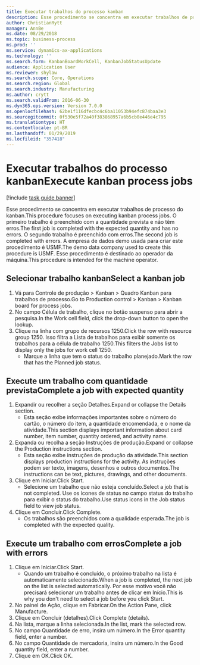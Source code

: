 ```yaml
---
title: Executar trabalhos do processo kanban
description: Esse procedimento se concentra em executar trabalhos de processo do kanban.
author: ChristianRytt
manager: AnnBe
ms.date: 08/29/2018
ms.topic: business-process
ms.prod: ''
ms.service: dynamics-ax-applications
ms.technology: ''
ms.search.form: KanbanBoardWorkCell, KanbanJobStatusUpdate
audience: Application User
ms.reviewer: shylaw
ms.search.scope: Core, Operations
ms.search.region: Global
ms.search.industry: Manufacturing
ms.author: crytt
ms.search.validFrom: 2016-06-30
ms.dyn365.ops.version: Version 7.0.0
ms.openlocfilehash: 62be1f116dfecbc4c6ba11053b94efc874baa3e3
ms.sourcegitcommit: 0f530e5f72a40f383868957a6b5cb0e446e4c795
ms.translationtype: HT
ms.contentlocale: pt-BR
ms.lasthandoff: 01/29/2019
ms.locfileid: "357418"
---
```

# <a name="execute-kanban-process-jobs"></a><span data-ttu-id="3dc9d-103">Executar trabalhos do processo kanban</span><span class="sxs-lookup"><span data-stu-id="3dc9d-103">Execute kanban process jobs</span></span>

[!include [task guide banner](../../includes/task-guide-banner.md)]

<span data-ttu-id="3dc9d-104">Esse procedimento se concentra em executar trabalhos de processo do kanban.</span><span class="sxs-lookup"><span data-stu-id="3dc9d-104">This procedure focuses on executing kanban process jobs.</span></span> <span data-ttu-id="3dc9d-105">O primeiro trabalho é preenchido com a quantidade prevista e não têm erros.</span><span class="sxs-lookup"><span data-stu-id="3dc9d-105">The first job is completed with the expected quantity and has no errors.</span></span> <span data-ttu-id="3dc9d-106">O segundo trabalho é preenchido com erros.</span><span class="sxs-lookup"><span data-stu-id="3dc9d-106">The second job is completed with errors.</span></span> <span data-ttu-id="3dc9d-107">A empresa de dados demo usada para criar este procedimento é USMF.</span><span class="sxs-lookup"><span data-stu-id="3dc9d-107">The demo data company used to create this procedure is USMF.</span></span> <span data-ttu-id="3dc9d-108">Esse procedimento é destinado ao operador da máquina.</span><span class="sxs-lookup"><span data-stu-id="3dc9d-108">This procedure is intended for the machine operator.</span></span>


## <a name="select-a-kanban-job"></a><span data-ttu-id="3dc9d-109">Selecionar trabalho kanban</span><span class="sxs-lookup"><span data-stu-id="3dc9d-109">Select a kanban job</span></span>
1. <span data-ttu-id="3dc9d-110">Vá para Controle de produção > Kanban > Quadro Kanban para trabalhos de processo.</span><span class="sxs-lookup"><span data-stu-id="3dc9d-110">Go to Production control > Kanban > Kanban board for process jobs.</span></span>
2. <span data-ttu-id="3dc9d-111">No campo Célula de trabalho, clique no botão suspenso para abrir a pesquisa.</span><span class="sxs-lookup"><span data-stu-id="3dc9d-111">In the Work cell field, click the drop-down button to open the lookup.</span></span>
3. <span data-ttu-id="3dc9d-112">Clique na linha com grupo de recursos 1250.</span><span class="sxs-lookup"><span data-stu-id="3dc9d-112">Click the row with resource group 1250.</span></span> <span data-ttu-id="3dc9d-113">Isso filtra a Lista de trabalhos para exibir somente os trabalhos para a célula de trabalho 1250.</span><span class="sxs-lookup"><span data-stu-id="3dc9d-113">This filters the Jobs list to display only the jobs for work cell 1250.</span></span>
    * <span data-ttu-id="3dc9d-114">Marque a linha que tem o status do trabalho planejado.</span><span class="sxs-lookup"><span data-stu-id="3dc9d-114">Mark the row that has the Planned job status.</span></span>  

## <a name="complete-a-job-with-expected-quantity"></a><span data-ttu-id="3dc9d-115">Execute um trabalho com quantidade prevista</span><span class="sxs-lookup"><span data-stu-id="3dc9d-115">Complete a job with expected quantity</span></span>
1. <span data-ttu-id="3dc9d-116">Expandir ou recolher a seção Detalhes.</span><span class="sxs-lookup"><span data-stu-id="3dc9d-116">Expand or collapse the Details section.</span></span>
    * <span data-ttu-id="3dc9d-117">Esta seção exibe informações importantes sobre o número do cartão, o número do item, a quantidade encomendada, e o nome da atividade.</span><span class="sxs-lookup"><span data-stu-id="3dc9d-117">This section displays important information about card number, item number, quantity ordered, and activity name.</span></span>  
2. <span data-ttu-id="3dc9d-118">Expanda ou recolha a seção Instruções de produção.</span><span class="sxs-lookup"><span data-stu-id="3dc9d-118">Expand or collapse the Production instructions section.</span></span>
    * <span data-ttu-id="3dc9d-119">Esta seção exibe instruções de produção da atividade.</span><span class="sxs-lookup"><span data-stu-id="3dc9d-119">This section displays production instructions for the activity.</span></span> <span data-ttu-id="3dc9d-120">As instruções podem ser texto, imagens, desenhos e outros documentos.</span><span class="sxs-lookup"><span data-stu-id="3dc9d-120">The instructions can be text, pictures, drawings, and other documents.</span></span>  
3. <span data-ttu-id="3dc9d-121">Clique em Iniciar.</span><span class="sxs-lookup"><span data-stu-id="3dc9d-121">Click Start.</span></span>
    * <span data-ttu-id="3dc9d-122">Selecione um trabalho que não esteja concluído.</span><span class="sxs-lookup"><span data-stu-id="3dc9d-122">Select a job that is not completed.</span></span> <span data-ttu-id="3dc9d-123">Use os ícones de status no campo status do trabalho para exibir o status do trabalho.</span><span class="sxs-lookup"><span data-stu-id="3dc9d-123">Use status icons in the Job status field to view job status.</span></span>      
4. <span data-ttu-id="3dc9d-124">Clique em Concluir.</span><span class="sxs-lookup"><span data-stu-id="3dc9d-124">Click Complete.</span></span>
    * <span data-ttu-id="3dc9d-125">Os trabalhos são preenchidos com a qualidade esperada.</span><span class="sxs-lookup"><span data-stu-id="3dc9d-125">The job is completed with the expected quality.</span></span>  

## <a name="complete-a-job-with-errors"></a><span data-ttu-id="3dc9d-126">Execute um trabalho com erros</span><span class="sxs-lookup"><span data-stu-id="3dc9d-126">Complete a job with errors</span></span>
1. <span data-ttu-id="3dc9d-127">Clique em Iniciar.</span><span class="sxs-lookup"><span data-stu-id="3dc9d-127">Click Start.</span></span>
    * <span data-ttu-id="3dc9d-128">Quando um trabalho é concluído, o próximo trabalho na lista é automaticamente selecionado.</span><span class="sxs-lookup"><span data-stu-id="3dc9d-128">When a job is completed, the next job on the list is selected automatically.</span></span> <span data-ttu-id="3dc9d-129">Por esse motivo você não precisará selecionar um trabalho antes de clicar em Início.</span><span class="sxs-lookup"><span data-stu-id="3dc9d-129">This is why you don't need to select a job before you click Start.</span></span>  
2. <span data-ttu-id="3dc9d-130">No painel de Ação, clique em Fabricar.</span><span class="sxs-lookup"><span data-stu-id="3dc9d-130">On the Action Pane, click Manufacture.</span></span>
3. <span data-ttu-id="3dc9d-131">Clique em Concluir (detalhes).</span><span class="sxs-lookup"><span data-stu-id="3dc9d-131">Click Complete (details).</span></span>
4. <span data-ttu-id="3dc9d-132">Na lista, marque a linha selecionada.</span><span class="sxs-lookup"><span data-stu-id="3dc9d-132">In the list, mark the selected row.</span></span>
5. <span data-ttu-id="3dc9d-133">No campo Quantidade de erro, insira um número.</span><span class="sxs-lookup"><span data-stu-id="3dc9d-133">In the Error quantity field, enter a number.</span></span>
6. <span data-ttu-id="3dc9d-134">No campo Quantidade de mercadoria, insira um número.</span><span class="sxs-lookup"><span data-stu-id="3dc9d-134">In the Good quantity field, enter a number.</span></span>
7. <span data-ttu-id="3dc9d-135">Clique em OK.</span><span class="sxs-lookup"><span data-stu-id="3dc9d-135">Click OK.</span></span>

